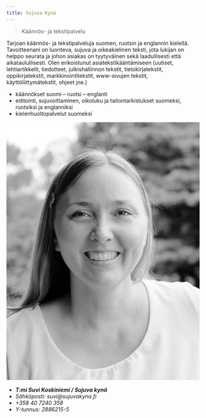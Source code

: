 ```yaml
---
title: Sujuva Kynä
---
```


> Käännös- ja tekstipalvelu

Tarjoan käännös- ja tekstipalveluja suomen, ruotsin ja englannin kielellä. Tavoitteenani on luonteva, sujuva ja oikeakielinen teksti, jota lukijan on helppo seurata ja johon asiakas on tyytyväinen sekä laadullisesti että aikataulullisesti. Olen erikoistunut asiatekstikääntämiseen (uutiset, lehtiartikkelit, tiedotteet, julkishallinnon tekstit, tietokirjatekstit, oppikirjatekstit, markkinointitekstit, www-sivujen tekstit, käyttöliittymätekstit, ohjeet jne.)

- käännökset suomi – ruotsi – englanti
- editointi, sujuvoittaminen, oikoluku ja taitontarkistukset suomeksi, ruotsiksi ja englanniksi
- kielenhuoltopalvelut suomeksi

<address>
<img src="suvi_koskiniemi.jpg" alt="Suvi Koskiniemi">

<ul>
<li><b>T:mi Suvi Koskiniemi / Sujuva kynä</b></li>
<li>Sähköposti: suvi@sujuvakyna.fi</li>
<li>+358 40 7240 358</li>
<li>Y-tunnus: 2886215-5</li>
</ul>
</address>
